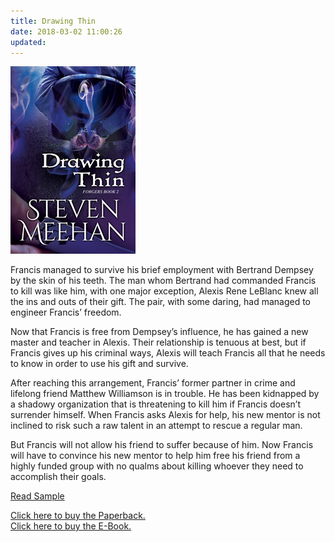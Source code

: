 ```yaml
---
title: Drawing Thin
date: 2018-03-02 11:00:26
updated: 
---
```


<div class="embedded-image-left">

![Drawing Thin](drawing-thin.jpg)

</div>

<div class="text-negative-margin-top">

Francis managed to survive his brief employment with Bertrand Dempsey by the skin of his teeth.  The man whom Bertrand had commanded Francis to kill was like him, with one major exception, Alexis Rene LeBlanc knew all the ins and outs of their gift.  The pair, with some daring, had managed to engineer Francis’ freedom.

Now that Francis is free from Dempsey’s influence, he has gained a new master and teacher in Alexis.  Their relationship is tenuous at best, but if Francis gives up his criminal ways, Alexis will teach Francis all that he needs to know in order to use his gift and survive.

After reaching this arrangement, Francis’ former partner in crime and lifelong friend Matthew Williamson is in trouble.  He has been kidnapped by a shadowy organization that is threatening to kill him if Francis doesn’t surrender himself.  When Francis asks Alexis for help, his new mentor is not inclined to risk such a raw talent in an attempt to rescue a regular man.

But Francis will not allow his friend to suffer because of him.  Now Francis will have to convince his new mentor to help him free his friend from a highly funded group with no qualms about killing whoever they need to accomplish their goals.

<div class="float-right">

<a href="https://www.wattpad.com/761379113-drawing-thin-prologue">Read Sample</a>

</div>

</div>

<div class="clear-both" >

<a href="https://www.amazon.com/Drawing-Thin-Forgers-Steven-Meehan/dp/1086229924/ref=tmm_pap_swatch_0?_encoding=UTF8&qid=1567163108&sr=8-1" class="purchase-links">Click here to buy the Paperback.</a> <br>
<a href="https://www.amazon.com/Drawing-Thin-Forgers-Book-2-ebook/dp/B07X2Z5KZ1/ref=sr_1_1?keywords=steven+meehan+drawing+thin&qid=1567163108&s=gateway&sr=8-1" class="purchase-links">Click here to buy the E-Book.</a>

</div>
